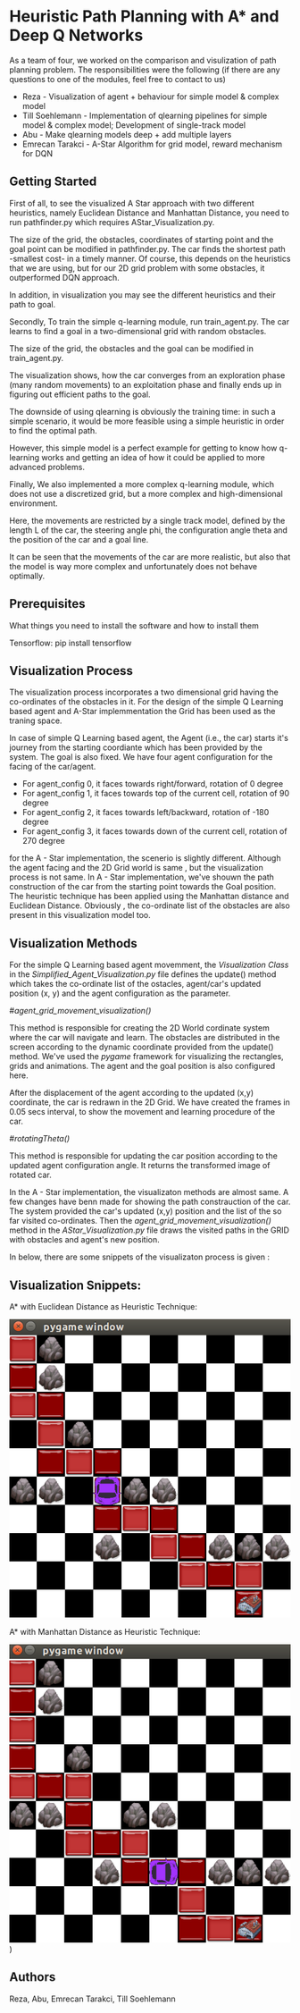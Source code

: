 # Heuristic Path Planning with A* and Deep Q Networks

As a team of four, we worked on the comparison and visulization of path planning problem.
The responsibilities were the following (if there are any questions to one of the modules, feel free to contact to us)
- Reza - Visualization of agent + behaviour for simple model & complex model
- Till Soehlemann - Implementation of qlearning pipelines for simple model & complex model; Development of single-track model
- Abu - Make qlearning models deep + add multiple layers
- Emrecan Tarakci - A-Star Algorithm for grid model, reward mechanism for DQN

## Getting Started

First of all, to see the visualized A Star approach with two different heuristics, namely Euclidean Distance and Manhattan Distance, you need to run pathfinder.py which requires AStar_Visualization.py. 

The size of the grid, the obstacles, coordinates of starting point and the goal point can be modified in pathfinder.py. 
The car finds the shortest path -smallest cost- in a timely manner. Of course, this depends on the heuristics that we are using, but for our 2D grid problem with some obstacles, it outperformed DQN approach.

In addition, in visualization you may see the different heuristics and their path to goal. 

Secondly, To train the simple q-learning module, run train_agent.py. The car learns to find a goal in a two-dimensional grid with random obstacles.

The size of the grid, the obstacles and the goal can be modified in train_agent.py.

The visualization shows, how the car converges from an exploration phase (many random movements) to an exploitation phase and finally ends up in figuring out efficient paths to the goal.

The downside of using qlearning is obviously the training time: in such a simple scenario, it would be more feasible using a simple heuristic in order to find the optimal path.

However, this simple model is a perfect example for getting to know how q-learning works and getting an idea of how it could be applied to more advanced problems.


Finally, We also implemented a more complex q-learning module, which does not use a discretized grid, but a more complex and high-dimensional environment.

Here, the movements are restricted by a single track model, defined by the length L of the car, the steering angle phi, the configuration angle theta and the position of the car and a goal line.

It can be seen that the movements of the car are more realistic, but also that the model is way more complex and unfortunately does not behave optimally.




## Prerequisites

What things you need to install the software and how to install them

Tensorflow: pip install tensorflow


## Visualization Process
The visualization process incorporates a two dimensional grid having the co-ordinates of the obstacles in it. For the design of the simple Q Learning based agent and A-Star implemmentation the Grid has been used as the traning space. 

In case of simple Q Learning based agent, the Agent (i.e., the car) starts it's journey from the starting coordiante which has been provided by the system. The goal is also fixed. We have four agent configuration for the facing of the car/agent.

- For agent_config 0, it faces towards right/forward, rotation of 0 degree 
- For agent_config 1, it faces towards top of the current cell, rotation of 90 degree 
- For agent_config 2, it faces towards left/backward, rotation of -180 degree 
- For agent_config 3, it faces towards down of the current cell, rotation of 270 degree 

for the A - Star implementation, the scenerio is slightly different. Although the agent facing and the 2D Grid world is same , but the visualization process is not same. In A - Star implementation, we've shouwn the path construction of the car from the starting point towards the Goal position. The heuristic technique has been applied using the Manhattan distance and Euclidean Distance. Obviously , the co-ordinate list of the obstacles are also present in this visualization model too.

## Visualization Methods
For the simple Q Learning based agent movemment, the *Visualization Class* in the *Simplified_Agent_Visualization.py* file defines the update() method which takes the co-ordinate list of the ostacles, agent/car's updated position (x, y) and the agent configuration as the parameter. 


#*agent_grid_movement_visualization()*

This method is responsible for creating the 2D World cordinate system where the car will navigate and learn. The obstacles are distributed in the screen according to the dynamic coordinate provided from the update() method. We've used the *pygame* framework for visualizing the rectangles, grids and animations. The agent and the goal position is also configured here. 

After the displacement of the agent according to the updated (x,y) coordinate, the car is redrawn in the 2D Grid. We have created the frames in 0.05 secs interval, to show the  movement and learning procedure of the car.


#*rotatingTheta()*

This method is responsible for updating the car position according to the updated agent configuration angle. It returns the transformed image of rotated car.

In the A - Star implementation, the visualizaton methods are almost same. A few changes have benn made for showing the path constrauction of the car. The system provided the car's updated  (x,y) position and the list of the so far visited co-ordinates. Then the *agent_grid_movement_visualization()* method in the *AStar_Visualization.py* file draws the visited paths in the GRID with obstacles and agent's new position.   

In below, there are some snippets of the visualizaton process is given : 

## Visualization Snippets: 

A\* with Euclidean Distance as Heuristic Technique:

![ED](images/EuclideanDistance.png)

A\* with Manhattan Distance as Heuristic Technique:

![MD](images/ManhattanDistance.png))

## Authors

Reza, Abu, Emrecan Tarakci, Till Soehlemann
